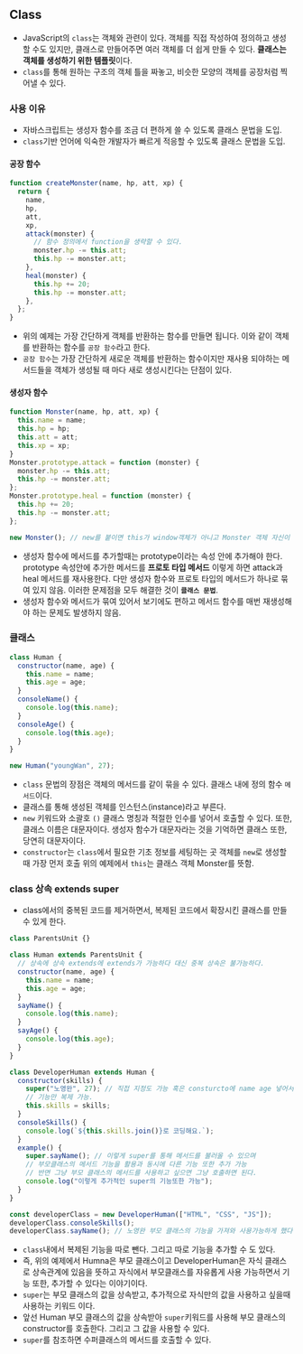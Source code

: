 ## Class

- JavaScript의 `class`는 객체와 관련이 있다. 객체를 직접 작성하여 정의하고 생성할 수도 있지만, 클래스로 만들어주면 여러 객체를 더 쉽게 만들 수 있다. **클래스는 객체를 생성하기 위한 템플릿**이다.
- `class`를 통해 원하는 구조의 객체 틀을 짜놓고, 비슷한 모양의 객체를 공장처럼 찍어낼 수 있다.

### 사용 이유

- 자바스크립트는 생성자 함수를 조금 더 편하게 쓸 수 있도록 클래스 문법을 도입.
- `class`기반 언어에 익숙한 개발자가 빠르게 적응할 수 있도록 클래스 문법을 도입.

#### 공장 함수

```javascript
function createMonster(name, hp, att, xp) {
  return {
    name,
    hp,
    att,
    xp,
    attack(monster) {
      // 함수 정의에서 function을 생략할 수 있다.
      monster.hp -= this.att;
      this.hp -= monster.att;
    },
    heal(monster) {
      this.hp += 20;
      this.hp -= monster.att;
    },
  };
}
```

- 위의 예제는 가장 간단하게 객체를 반환하는 함수를 만들면 됩니다. 이와 같이 객체를 반환하는 함수를 `공장 함수`라고 한다.
- `공장 함수`는 가장 간단하게 새로운 객체를 반환하는 함수이지만 재사용 되야하는 메서드들을 객체가 생성될 때 마다 새로 생성시킨다는 단점이 있다.

#### 생성자 함수

```javascript
function Monster(name, hp, att, xp) {
  this.name = name;
  this.hp = hp;
  this.att = att;
  this.xp = xp;
}
Monster.prototype.attack = function (monster) {
  monster.hp -= this.att;
  this.hp -= monster.att;
};
Monster.prototype.heal = function (monster) {
  this.hp += 20;
  this.hp -= monster.att;
};

new Monster(); // new를 붙이면 this가 window객체가 아니고 Monster 객체 자신이 된다.
```

- 생성자 함수에 메서드를 추가할때는 prototype이라는 속성 안에 추가해야 한다. prototype 속성안에 추가한 메서드를 **프로토 타입 메서드** 이렇게 하면 attack과 heal 메서드를 재사용한다. 다만 생성자 함수와 프로토 타입의 메서드가 하나로 묶여 있지 않음. 이러한 문제점을 모두 해결한 것이 **`클래스 문법`**.
- 생성자 함수와 메서드가 묶여 있어서 보기에도 편하고 메서드 함수를 매번 재생성해야 하는 문제도 발생하지 않음.

### 클래스

```javascript
class Human {
  constructor(name, age) {
    this.name = name;
    this.age = age;
  }
  consoleName() {
    console.log(this.name);
  }
  consoleAge() {
    console.log(this.age);
  }
}

new Human("youngWan", 27);
```

- `class` 문법의 장점은 객체의 메서드를 같이 묶을 수 있다. 클래스 내에 정의 함수 `메서드`이다.
- 클래스를 통해 생성된 객체를 인스턴스(instance)라고 부른다.
- `new` 키워드와 소괄호 `()` 클래스 명칭과 적절한 인수를 넣어서 호출할 수 있다. 또한, 클래스 이름은 대문자이다. 생성자 함수가 대문자라는 것을 기억하면 클래스 또한, 당연히 대문자이다.
- `constructor`는 `class`에서 필요한 기초 정보를 세팅하는 곳 객체를 `new`로 생성할 때 가장 먼저 호출 위의 예제에서 `this`는 클래스 객체 Monster를 뜻함.

### class 상속 extends super

- class에서의 중복된 코드를 제거하면서, 복제된 코드에서 확장시킨 클래스를 만들 수 있게 한다.

```javascript
class ParentsUnit {}

class Human extends ParentsUnit {
  // 상속에 상속 extends에 extends가 가능하다 대신 중복 상속은 불가능하다.
  constructor(name, age) {
    this.name = name;
    this.age = age;
  }
  sayName() {
    console.log(this.name);
  }
  sayAge() {
    console.log(this.age);
  }
}

class DeveloperHuman extends Human {
  constructor(skills) {
    super("노영완", 27); // 직접 지정도 가능 혹은 consturcto에 name age 넣어서
    // 기능만 복제 가능.
    this.skills = skills;
  }
  consoleSkills() {
    console.log(`${this.skills.join()}로 코딩해요.`);
  }
  example() {
    super.sayName(); // 이렇게 super를 통해 메서드를 불러올 수 있으며
    // 부모클래스의 메서드 기능을 활용과 동시에 다른 기능 또한 추가 가능
    // 반면 그냥 부모 클래스의 메서드를 사용하고 싶으면 그냥 호출하면 된다.
    console.log("이렇게 추가적인 super의 기능또한 가능");
  }
}

const developerClass = new DeveloperHuman(["HTML", "CSS", "JS"]);
developerClass.consoleSkills();
developerClass.sayName(); // 노영완 부모 클래스의 기능을 가져와 사용가능하게 했다.
```

- `class`내에서 복제된 기능을 따로 뺀다. 그리고 따로 기능을 추가할 수 도 있다.
- 즉, 위의 예제에서 Humna은 부모 클래스이고 DeveloperHuman은 자식 클래스로 상속관계에 있음을 뜻하고 자식에서 부모클래스를 자유롭게 사용 가능하면서 기능 또한, 추가할 수 있다는 이야기이다.
- `super`는 부모 클래스의 값을 상속받고, 추가적으로 자식만의 값을 사용하고 싶을때 사용하는 키워드 이다.
- 앞선 Human 부모 클래스의 값을 상속받아 `super`키워드를 사용해 부모 클래스의 constructor를 호출한다. 그리고 그 값을 사용할 수 있다.
- `super`를 참조하면 수퍼클래스의 메서드를 호출할 수 있다.
